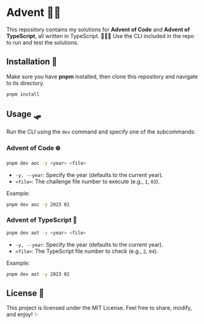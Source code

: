 # Advent 🎄✨

This repository contains my solutions for **Advent of Code** and **Advent of TypeScript**, all written in TypeScript. 🎅🧑‍🎄 Use the CLI included in the repo to run and test the solutions.

## Installation 🎁

Make sure you have **pnpm** installed, then clone this repository and navigate to its directory.

```bash
pnpm install
```

## Usage 🛷

Run the CLI using the `dev` command and specify one of the subcommands:

### Advent of Code ❄️

```bash
pnpm dev aoc -y <year> <file>
```

- `-y, --year`: Specify the year (defaults to the current year).
- `<file>`: The challenge file number to execute (e.g., `1`, `03`).

Example:

```bash
pnpm dev aoc -y 2023 01
```

### Advent of TypeScript 🌟

```bash
pnpm dev aot -y <year> <file>
```

- `-y, --year`: Specify the year (defaults to the current year).
- `<file>`: The TypeScript file number to check (e.g., `2`, `04`).

Example:

```bash
pnpm dev aot -y 2023 02
```

## License 🎄

This project is licensed under the MIT License. Feel free to share, modify, and enjoy! ✨
